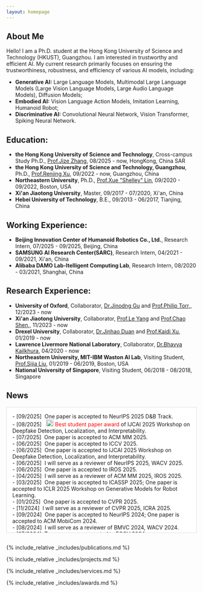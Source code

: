 ```yaml
---
layout: homepage
---
```


## About Me

Hello! I am a Ph.D. student at the Hong Kong University of Science and Technology (HKUST), Guangzhou. I am interested in trustworthy and efficient AI. My current research primarily focuses on ensuring the trustworthiness, robustness, and efficiency of various AI models, including:

- **Generative AI:**  Large Language Models, Multimodal Large Language Models (Large Vision Language Models, Large Audio Language Models), Diffusion Models; 
- **Embodied AI:** Vision Language Action Models, Imitation Learning, Humanoid Robot;
- **Discriminative AI:** Convolutional Neural Network, Vision Transformer, Spiking Neural Network. 

## Education:
- **the Hong Kong University of Science and Technology**,   Cross-campus Study Ph.D.,  [Prof.Jize Zhang](https://cejize.people.ust.hk/),  08/2025 - now,  HongKong, China SAR
- **the Hong Kong University of Science and Technology, Guangzhou**,   Ph.D.,  [Prof.Renjing Xu](https://facultyprofiles.hkust-gz.edu.cn/faculty-personal-page?id=97),  09/2022 - now,  Guangzhou, China
- **Northeastern University**,   Ph.D., [Prof.Xue "Shelley" Lin](https://coe.northeastern.edu/people/lin-xue/),  09/2020 - 09/2022, Boston, USA
- **Xi'an Jiaotong University**,   Master,   09/2017 - 07/2020,    Xi'an, China
- **Hebei University of Technology**,    B.E.,   09/2013 - 06/2017,   Tianjing, China

## Working Experience:
- **Beijing Innovation Center of Humanoid Robotics Co., Ltd.**,   Research Intern,   07/2025 - 09/2025,   Beijing, China
- **SAMSUNG AI Research Center(SARC)**,   Research Intern,    04/2021 - 09/2021,  Xi'an, China
- **Alibaba DAMO Lab-Itelligent Computing Lab**,   Research Intern,   08/2020 - 03/2021,  Shanghai, China

## Research Experience:
- **University of Oxford**, Collaborator, [Dr.Jinodng Gu](https://jindonggu.github.io/) and [Prof.Philip Torr](https://eng.ox.ac.uk/people/philip-torr/),, 12/2023 - now
- **Xi'an Jiaotong University**, Collaborator, [Prof.Le Yang](https://www.yangle.cc/) and [Prof.Chao Shen](https://gr.xjtu.edu.cn/en/web/cshen),, 11/2023 - now
- **Drexel University**, Collaborator, [Dr.Jinhao Duan](https://jinhaoduan.github.io/) and [Prof.Kaidi Xu](https://drexel.edu/cci/about/directory/X/Xu-Kaidi/), 01/2019 - now
- **Lawrence Livermore National Laboratory**, Collaborator,  [Dr.Bhavya Kailkhura](https://people.llnl.gov/kailkhura1),  04/2020 - now
- **Northeastern University, MIT-IBM Waston AI Lab**,   Visiting Student,  [Prof.Sijia Liu](https://lsjxjtu.github.io/),  01/2019 - 06/2019,   Boston, USA
- **National University of Singapore**,    Visiting Student,   06/2018 - 08/2018,  Singapore

## News
<div style="height:300px; overflow-y:auto; border:1px solid #ddd; padding:15px; margin-bottom:30px; background-color:#ffffff;">
- [09/2025] &nbsp;One paper is accepted to NeurIPS 2025 D&B Track.<br>
- [08/2025] &nbsp; <img width="20" height="18" alt="image" src="https://github.com/user-attachments/assets/063665ea-4273-4695-b418-1283cac87f58" />
<font color=Red>Best student paper award</font> of IJCAI 2025 Workshop on Deepfake Detection, Localization, and Interpretability.<br>
- [07/2025] &nbsp;One paper is accepted to ACM MM 2025.<br>
- [06/2025] &nbsp;One paper is accepted to ICCV 2025.<br>
- [06/2025] &nbsp;One paper is accepted to IJCAI 2025 Workshop on Deepfake Detection, Localization, and Interpretability.<br>
- [06/2025] &nbsp;I will serve as a reviewer of NeurIPS 2025, WACV 2025.<br>
- [06/2025] &nbsp;One paper is accepted to IROS 2025.<br>
- [04/2025] &nbsp;I will serve as a reviewer of ACM MM 2025, IROS 2025.<br>
- [03/2025] &nbsp;One paper is accepted to ICASSP 2025; One paper is accepted to ICLR 2025 Workshop on Generative Models for Robot Learning.<br>
- [01/2025] &nbsp;One paper is accepted to CVPR 2025.<br>
- [11/2024] &nbsp;I will serve as a reviewer of CVPR 2025, ICRA 2025.<br>
- [09/2024] &nbsp;One paper is accepted to NeurIPS 2024; One paper is accepted to ACM MobiCom 2024.<br>
- [08/2024] &nbsp;I will serve as a reviewer of BMVC 2024, WACV 2024.<br>
- [07/2024] &nbsp;Two papers are accepted to ECCV 2024.<br>
- [06/2024] &nbsp;One paper is accepted to IROS 2024.<br>  
- [05/2024] &nbsp;One paper is accepted to ACL 2024.<br>
- [01/2024] &nbsp;One paper is accepted to CVPR 2024.<br>
- [12/2023] &nbsp;One paper is accepted to WACV 2024; One paper is accepted to IEEE Transactions on Artificial Intelligence<br>
- [08/2023] &nbsp;One paper is accepted to BMVC 2023.<br>
- [05/2023] &nbsp;One paper is accepted to IJCAI 2023.
</div>

{% include_relative _includes/publications.md %}

{% include_relative _includes/projects.md %}

{% include_relative _includes/services.md %}

{% include_relative _includes/awards.md %}

